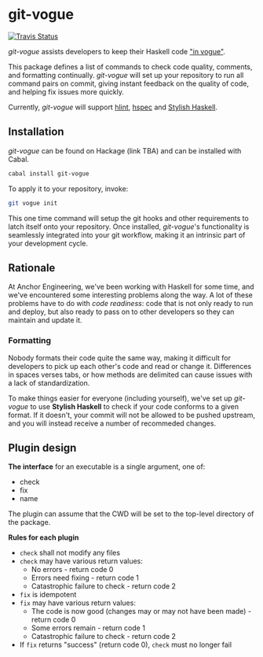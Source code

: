 git-vogue
=========

[![Travis Status](http://travis-ci.org/anchor/git-vogue.png)](https://travis-ci.org/anchor/git-vogue)

*git-vogue* assists developers to keep their Haskell code ["in vogue"][1].

This package defines a list of commands to check code quality, comments, and formatting continually. *git-vogue* will set up your repository to run all command pairs on commit, giving instant feedback on the quality of code, and helping fix issues more quickly.

Currently, *git-vogue* will support [hlint][2], [hspec][3] and [Stylish Haskell][4].

[1]: https://www.youtube.com/watch?v=GuJQSAiODqI
[2]: http://hackage.haskell.org/package/hlint
[3]: https://hackage.haskell.org/package/hspec
[4]: https://hackage.haskell.org/package/stylish-haskell

Installation
------------

*git-vogue* can be found on Hackage (link TBA) and can be installed with Cabal.

```bash
cabal install git-vogue
```

To apply it to your repository, invoke:

```bash
git vogue init
```

This one time command will setup the git hooks and other requirements to latch itself onto your repository. Once installed, *git-vogue*'s functionality is seamlessly integrated into your git workflow, making it an intrinsic part of your development cycle.

Rationale
---------

At Anchor Engineering, we've been working with Haskell for some time, and we've encountered some interesting problems along the way. A lot of these problems have to do with *code readiness*: code that is not only ready to run and deploy, but also ready to pass on to other developers so they can maintain and update it.

### Formatting

Nobody formats their code quite the same way, making it difficult for developers to pick up each other's code and read or change it. Differences in spaces verses tabs, or how methods are delimited can cause issues with a lack of standardization.

To make things easier for everyone (including yourself), we've set up *git-vogue* to use **Stylish Haskell** to check if your code conforms to a given format. If it doesn't, your commit will not be allowed to be pushed upstream, and you will instead receive a number of recommeded changes.

Plugin design
-----------------

**The interface** for an executable is a single argument, one of:

* check
* fix
* name

The plugin can assume that the CWD will be set to the top-level directory of the package.

**Rules for each plugin**

* `check` shall not modify any files
* `check` may have various return values:
    * No errors - return code 0
    * Errors need fixing - return code 1
    * Catastrophic failure to check - return code 2
* `fix` is idempotent
* `fix` may have various return values:
    * The code is now good (changes may or may not have been made) - return code 0
    * Some errors remain - return code 1
    * Catastrophic failure to check - return code 2
* If `fix` returns "success" (return code 0), `check` must no longer fail
